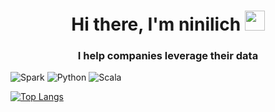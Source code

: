 <h1 align="center">Hi there, I'm ninilich
<img src="https://github.com/blackcater/blackcater/raw/main/images/Hi.gif" height="32"/></h1>
<h3 align="center">I help companies leverage their data</h3>


![Spark](https://img.shields.io/badge/spark-3670A0?style=for-the-badge&logo=spark&logoColor=ffdd54)
![Python](https://img.shields.io/badge/python-3670A0?style=for-the-badge&logo=python&logoColor=ffdd54)
![Scala](https://img.shields.io/badge/scala-%23DC322F.svg?style=for-the-badge&logo=scala&logoColor=white)

[![Top Langs](https://github-readme-stats.vercel.app/api/top-langs/?username=ninilich&layout=compact)](https://github.com/ninilich)

<!--
**ninilich/ninilich** is a ✨ _special_ ✨ repository because its `README.md` (this file) appears on your GitHub profile.

Here are some ideas to get you started:

- 🔭 I’m currently working on ...
- 🌱 I’m currently learning ...
- 👯 I’m looking to collaborate on ...
- 🤔 I’m looking for help with ...
- 💬 Ask me about ...
- 📫 How to reach me: ...
- 😄 Pronouns: ...
- ⚡ Fun fact: ...
-->
